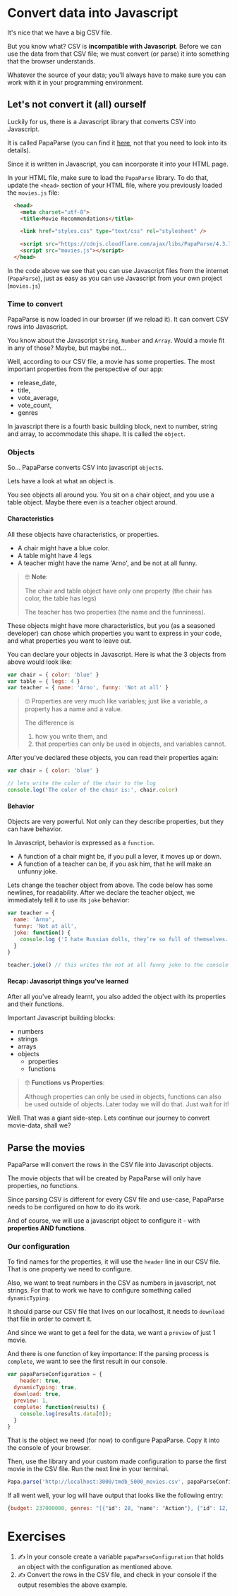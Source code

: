 # Convert data into Javascript

It's nice that we have a big CSV file.

But you know what? CSV is **incompatible with Javascript**. Before we can use the data from that CSV file; we must convert (or parse) it into something that the browser understands.

Whatever the source of your data; you'll always have to make sure you can work with it in your programming environment.

## Let's not convert it (all) ourself

Luckily for us, there is a Javascript library that converts CSV into Javascript.

It is called PapaParse (you can find it [here](https://github.com/mholt/PapaParse), not that you need to look into its details).

Since it is written in Javascript, you can incorporate it into your HTML page.

In your HTML file, make sure to load the `PapaParse` library. To do that, update the `<head>` section of your HTML file, where you previously loaded the `movies.js` file:
```HTML
  <head>
    <meta charset="utf-8">
    <title>Movie Recommendations</title>

    <link href="styles.css" type="text/css" rel="stylesheet" />

    <script src="https://cdnjs.cloudflare.com/ajax/libs/PapaParse/4.3.7/papaparse.min.js"></script>
    <script src="movies.js"></script>
  </head>
```

In the code above we see that you can use Javascript files from the internet (`PapaParse`), just as easy as you can use Javascript from your own project (`movies.js`)

### Time to convert

PapaParse is now loaded in our browser (if we reload it). It can convert CSV rows into Javascript.

You know about the Javascript `String`, `Number` and `Array`.
Would a movie fit in any of those? Maybe, but maybe not...

Well, according to our CSV file, a movie has some properties. The most important properties from the perspective of our app:
- release_date,
- title,
- vote_average,
- vote_count,
- genres

In javascript there is a fourth basic building block, next to number, string and array, to accommodate this shape. It is called the `object`.

### Objects

So... PapaParse converts CSV into javascript `object`s.

Lets have a look at what an object is.

You see objects all around you. You sit on a chair object, and you use a table object. Maybe there even is a teacher object around.

#### Characteristics

All these objects have characteristics, or properties.

* A chair might have a blue color.
* A table might have 4 legs
* A teacher might have the name 'Arno', and be not at all funny.

> 🤓 **Note**:
>
> The chair and table object have only one property (the chair has color, the table has legs)
>
> The teacher has two properties (the name and the funniness).

These objects might have more characteristics, but you (as a seasoned developer) can chose which properties you want to express in your code, and what properties you want to leave out.

You can declare your objects in Javascript. Here is what the 3 objects from above would look like:
```javascript
var chair = { color: 'blue' }
var table = { legs: 4 }
var teacher = { name: 'Arno', funny: 'Not at all' }
```

> 🙄 Properties are very much like variables; just like a variable, a property has a name and a value.
>
> The difference is
> 1. how you write them, and
> 2. that properties can only be used in objects, and variables cannot.

After you've declared these objects, you can read their properties again:

```javascript
var chair = { color: 'blue' }

// lets write the color of the chair to the log
console.log('The color of the chair is:', chair.color)
```

#### Behavior

Objects are very powerful. Not only can they describe properties, but they can have behavior.

In Javascript, behavior is expressed as a `function`.

* A function of a chair might be, if you pull a lever, it moves up or down.
* A function of a teacher can be, if you ask him, that he will make an unfunny joke.

Lets change the teacher object from above. The code below has some newlines, for readability. After we declare the teacher object, we immediately tell it to use its `joke` behavior:

```javascript
var teacher = {
  name: 'Arno',
  funny: 'Not at all',
  joke: function() {
    console.log ('I hate Russian dolls, they’re so full of themselves.')
  }
}

teacher.joke() // this writes the not at all funny joke to the console
```

#### Recap: Javascript things you've learned

After all you've already learnt, you also added the object with its properties and their functions.

Important Javascript building blocks:
* numbers
* strings
* arrays
* objects
  + properties
  + functions

> 🤓 **Functions vs Properties**:
>
> Although properties can only be used in objects, functions can also be used outside of objects. Later today we will do that. Just wait for it!

Well. That was a giant side-step. Lets continue our journey to convert movie-data, shall we?

## Parse the movies

PapaParse will convert the rows in the CSV file into Javascript objects.

The movie objects that will be created by PapaParse will only have properties, no functions.

Since parsing CSV is different for every CSV file and use-case, PapaParse needs to be configured on how to do its work.

And of course, we will use a javascript object to configure it - with **properties AND functions**.

### Our configuration

To find names for the properties, it will use the `header` line in our CSV file. That is one property we need to configure.

Also, we want to treat numbers in the CSV as numbers in javascript, not strings. For that to work we have to configure something called `dynamicTyping`.

It should parse our CSV file that lives on our localhost, it needs to `download` that file in order to convert it.

And since we want to get a feel for the data, we want a `preview` of just 1 movie.

And there is one function of key importance: If the parsing process is `complete`, we want to see the first result in our console.


```javascript
var papaParseConfiguration = {
	header: true,
  dynamicTyping: true,
  download: true,
  preview: 1,
  complete: function(results) {
    console.log(results.data[0]);
  }
}
```
That is the object we need (for now) to configure PapaParse. Copy it into the console of your browser.

Then, use the library and your custom made configuration to parse the first movie in the CSV file. Run the next line in your terminal.
```javascript
Papa.parse('http://localhost:3000/tmdb_5000_movies.csv', papaParseConfiguration)
```

If all went well, your log will have output that looks like the following entry:
```javascript
{budget: 237000000, genres: "[{"id": 28, "name": "Action"}, {"id": 12, "name": …antasy"}, {"id": 878, "name": "Science Fiction"}]", homepage: "http://www.avatarmovie.com/", id: 19995, keywords: "[{"id": 1463, "name": "culture clash"}, {"id": 296…: "mind and soul"}, {"id": 209714, "name": "3d"}]", …}
```

# Exercises

1. ✍️  In your console create a variable `papaParseConfiguration` that holds an object with the configuration as mentioned above.
2. ✍️  Convert the rows in the CSV file, and check in your console if the output resembles the above example.

